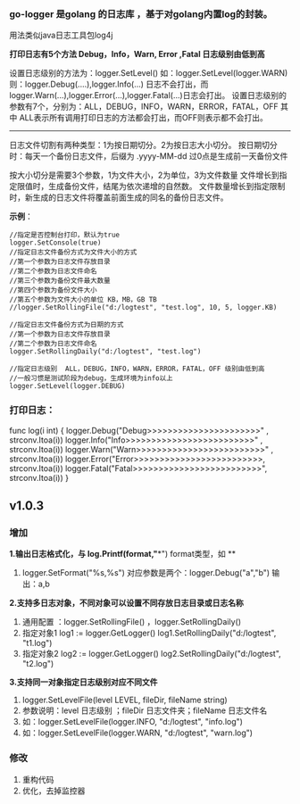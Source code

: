 ### go-logger 是golang 的日志库 ，基于对golang内置log的封装。
用法类似java日志工具包log4j

**打印日志有5个方法 Debug，Info，Warn, Error ,Fatal  日志级别由低到高**

设置日志级别的方法为：logger.SetLevel() 如：logger.SetLevel(logger.WARN)
则：logger.Debug(....),logger.Info(...) 日志不会打出，而 
 logger.Warn(...),logger.Error(...),logger.Fatal(...)日志会打出。
设置日志级别的参数有7个，分别为：ALL，DEBUG，INFO，WARN，ERROR，FATAL，OFF
其中 ALL表示所有调用打印日志的方法都会打出，而OFF则表示都不会打出。

***

日志文件切割有两种类型：1为按日期切分。2为按日志大小切分。
按日期切分时：每天一个备份日志文件，后缀为 .yyyy-MM-dd 
过0点是生成前一天备份文件

按大小切分是需要3个参数，1为文件大小，2为单位，3为文件数量
文件增长到指定限值时，生成备份文件，结尾为依次递增的自然数。
文件数量增长到指定限制时，新生成的日志文件将覆盖前面生成的同名的备份日志文件。

**示例**：

	//指定是否控制台打印，默认为true
	logger.SetConsole(true)
	//指定日志文件备份方式为文件大小的方式
	//第一个参数为日志文件存放目录
	//第二个参数为日志文件命名
	//第三个参数为备份文件最大数量
	//第四个参数为备份文件大小
	//第五个参数为文件大小的单位 KB，MB，GB TB
	//logger.SetRollingFile("d:/logtest", "test.log", 10, 5, logger.KB)

	//指定日志文件备份方式为日期的方式
	//第一个参数为日志文件存放目录
	//第二个参数为日志文件命名
	logger.SetRollingDaily("d:/logtest", "test.log")

	//指定日志级别  ALL，DEBUG，INFO，WARN，ERROR，FATAL，OFF 级别由低到高
	//一般习惯是测试阶段为debug，生成环境为info以上
	logger.SetLevel(logger.DEBUG)


### 打印日志：
func log(i int) {
	logger.Debug("Debug>>>>>>>>>>>>>>>>>>>>>>" , strconv.Itoa(i))
	logger.Info("Info>>>>>>>>>>>>>>>>>>>>>>>>>" , strconv.Itoa(i))
	logger.Warn("Warn>>>>>>>>>>>>>>>>>>>>>>>>>" , strconv.Itoa(i))
	logger.Error("Error>>>>>>>>>>>>>>>>>>>>>>>>>, strconv.Itoa(i))
	logger.Fatal("Fatal>>>>>>>>>>>>>>>>>>>>>>>>>",  strconv.Itoa(i))
}


## v1.0.3
### 增加
**1.输出日志格式化，与 log.Printf(format,"***")  format类型，如 **
  1. logger.SetFormat("%s,%s")  对应参数是两个：logger.Debug("a","b")  输出：a,b 

**2.支持多日志对象，不同对象可以设置不同存放日志目录或日志名称**
  1. 通用配置 ：logger.SetRollingFile() ，logger.SetRollingDaily()
  2. 指定对象1   		   log1 := logger.GetLogger()   log1.SetRollingDaily("d:/logtest", "t1.log")
  3. 指定对象2   		   log2 := logger.GetLogger()   log2.SetRollingDaily("d:/logtest", "t2.log")

**3.支持同一对象指定日志级别对应不同文件**
  1. logger.SetLevelFile(level LEVEL, fileDir, fileName string)
  2. 参数说明：level 日志级别 ；fileDir 日志文件夹；fileName  日志文件名
  3. 如：logger.SetLevelFile(logger.INFO, "d:/logtest", "info.log")  
  4. 如：logger.SetLevelFile(logger.WARN, "d:/logtest", "warn.log")

### 修改
  1. 重构代码
  2. 优化，去掉监控器


